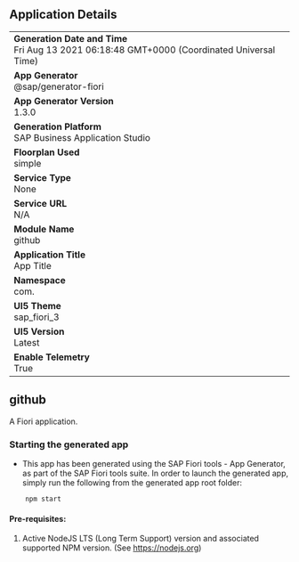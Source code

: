 ## Application Details
|               |
| ------------- |
|**Generation Date and Time**<br>Fri Aug 13 2021 06:18:48 GMT+0000 (Coordinated Universal Time)|
|**App Generator**<br>@sap/generator-fiori|
|**App Generator Version**<br>1.3.0|
|**Generation Platform**<br>SAP Business Application Studio|
|**Floorplan Used**<br>simple|
|**Service Type**<br>None|
|**Service URL**<br>N/A
|**Module Name**<br>github|
|**Application Title**<br>App Title|
|**Namespace**<br>com.|
|**UI5 Theme**<br>sap_fiori_3|
|**UI5 Version**<br>Latest|
|**Enable Telemetry**<br>True|

## github

A Fiori application.

### Starting the generated app

-   This app has been generated using the SAP Fiori tools - App Generator, as part of the SAP Fiori tools suite.  In order to launch the generated app, simply run the following from the generated app root folder:

```
    npm start
```

#### Pre-requisites:

1. Active NodeJS LTS (Long Term Support) version and associated supported NPM version.  (See https://nodejs.org)


